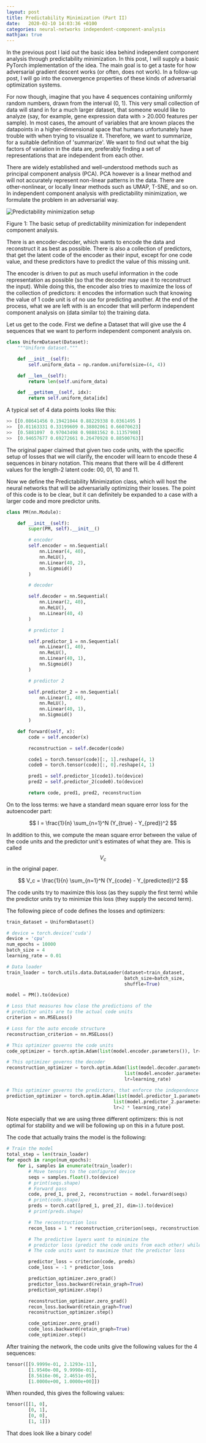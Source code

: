 ```yaml
---
layout: post
title: Predictability Minimization (Part II)
date:   2020-02-10 14:03:36 +0100
categories: neural-networks independent-component-analysis
mathjax: true
---
```


In the previous post I laid out the basic idea behind independent component analysis through predictability minimization. In this post, I will supply a basic PyTorch implementation of the idea. The main goal is to get a taste for how adversarial gradient descent works (or often, does not work). In a follow-up post, I will go into the convergence properties of these kinds of adversarial optimization systems.

<!--more-->

For now though, imagine that you have 4 sequences containing uniformly random numbers, drawn from the interval (0, 1). This very small collection of data will stand in for a much larger dataset, that someone would like to analyze (say, for example, gene expression data with > 20.000 features per sample). In most cases, the amount of variables that are known places the datapoints in a higher-dimensional space that humans unfortunately have trouble with when trying to visualize it. Therefore, we want to summarize, for a suitable definition of 'summarize'. We want to find out what the big factors of variation in the data are, preferably finding a set of representations that are independent from each other.

There are widely established and well-understood methods such as principal component analysis (PCA). PCA however is a linear method and will not accurately represent non-linear patterns in the data. There are other-nonlinear, or locally linear methods such as UMAP, T-SNE, and so on. In independent component analysis with predictability minimization, we formulate the problem in an adversarial way. 


![Predictability minimization setup](https://raw.githubusercontent.com/jellepiepenbrock/jellepiepenbrock.github.io/master/_posts/images/pm.png)

Figure 1: The basic setup of predictability minimization for independent component analysis.

There is an encoder-decoder, which wants to encode the data and reconstruct it as best as possible. There is also a collection of predictors, that get the latent code of the encoder as their input, except for one code value, and these predictors have to predict the value of this missing unit.

The encoder is driven to put as much useful information in the code representation as possible (so that the decoder may use it to reconstruct the input). While doing this, the encoder also tries to maximize the loss of the collection of predictors: it encodes the information such that knowing the value of 1 code unit is of no use for predicting another. At the end of the process, what we are left with is an encoder that will perform independent component analysis on (data similar to) the training data.

Let us get to the code. First we define a Dataset that will give use the 4 sequences that we want to perform independent component analysis on. 
```python
class UniformDataset(Dataset):
    """Uniform dataset."""

    def __init__(self):
        self.uniform_data = np.random.uniform(size=(4, 4))

    def __len__(self):
        return len(self.uniform_data)

    def __getitem__(self, idx):
        return self.uniform_data[idx]
```

A typical set of 4 data points looks like this:
```python
>> [[0.08641456 0.19421044 0.88229338 0.0361495 ]
>>  [0.01163331 0.33199609 0.38802061 0.66070623]
>>  [0.5881097  0.97043498 0.98881562 0.11357908]
>>  [0.94657677 0.69272661 0.26470928 0.88500763]]
```
The original paper claimed that given two code units, with the specific setup of losses that we will clarify, the encoder will learn to encode these 4 sequences in binary notation. This means that there will be 4 different values for the length-2 latent code: 00, 01, 10 and 11. 

Now we define the Predictability Minimization class, which will host the neural networks that will be adversarially optimizing their losses. The point of this code is to be clear, but it can definitely be expanded to a case with a larger code and more predictor units. 

```python
class PM(nn.Module):

    def __init__(self):
        super(PM, self).__init__()

        # encoder
        self.encoder = nn.Sequential(
            nn.Linear(4, 40),
            nn.ReLU(),
            nn.Linear(40, 2),
            nn.Sigmoid()
        )

        # decoder

        self.decoder = nn.Sequential(
            nn.Linear(2, 40),
            nn.ReLU(),
            nn.Linear(40, 4)
        )

        # predictor 1

        self.predictor_1 = nn.Sequential(
            nn.Linear(1, 40),
            nn.ReLU(),
            nn.Linear(40, 1),
            nn.Sigmoid()
        )

        # predictor 2

        self.predictor_2 = nn.Sequential(
            nn.Linear(1, 40),
            nn.ReLU(),
            nn.Linear(40, 1),
            nn.Sigmoid()
        )

    def forward(self, x):
        code = self.encoder(x)

        reconstruction = self.decoder(code)

        code1 = torch.tensor(code)[:, 1].reshape(4, 1)
        code0 = torch.tensor(code)[:, 0].reshape(4, 1)

        pred1 = self.predictor_1(code1).to(device)
        pred2 = self.predictor_2(code0).to(device)

        return code, pred1, pred2, reconstruction

```

On to the loss terms: we have a standard mean square error loss for the autoencoder part:

$$ I = \frac{1}{n} \sum_{n=1}^N (Y_{true} - Y_{pred})^2 $$

In addition to this, we compute the mean square error between the value of the code units and the predictor unit's estimates of what they are. This is called $$V_c$$ in the original paper.

$$ V_c = \frac{1}{n} \sum_{n=1}^N (Y_{code} - Y_{predicted})^2 $$

The code units try to maximize this loss (as they supply the first term) while the predictor units try to minimize this loss (they supply the second term).

The following piece of code defines the losses and optimizers:
```python
train_dataset = UniformDataset()

# device = torch.device('cuda')
device = 'cpu'
num_epochs = 10000
batch_size = 4
learning_rate = 0.01

# Data loader
train_loader = torch.utils.data.DataLoader(dataset=train_dataset,
                                           batch_size=batch_size,
                                           shuffle=True)

model = PM().to(device)

# Loss that measures how close the predictions of the 
# predictor units are to the actual code units
criterion = nn.MSELoss()

# Loss for the auto encode structure
reconstruction_criterion = nn.MSELoss()

# This optimizer governs the code units
code_optimizer = torch.optim.Adam(list(model.encoder.parameters()), lr=learning_rate)

# This optimizer governs the decoder
reconstruction_optimizer = torch.optim.Adam(list(model.decoder.parameters()) +
                                           list(model.encoder.parameters()),
                                           lr=learning_rate)

# This optimizer governs the predictors, that enforce the independence of the code units
prediction_optimizer = torch.optim.Adam(list(model.predictor_1.parameters()) + 
                                       list(model.predictor_2.parameters()),
                                       lr=2 * learning_rate)
```

Note especially that we are using three different optimizers: this is not optimal for stability and we will be following up on this in a future post.

The code that actually trains the model is the following:
```python
# Train the model
total_step = len(train_loader)
for epoch in range(num_epochs):
    for i, samples in enumerate(train_loader):
        # Move tensors to the configured device
        seqs = samples.float().to(device)
        # print(seqs.shape)
        # Forward pass
        code, pred_1, pred_2, reconstruction = model.forward(seqs)
        # print(code.shape)
        preds = torch.cat([pred_1, pred_2], dim=1).to(device)
        # print(preds.shape)

        # The reconstruction loss
        recon_loss = 1 * reconstruction_criterion(seqs, reconstruction)

        # The predictive layers want to minimize the 
        # predictor loss (predict the code units from each other) while
        # The code units want to maximize that the predictor loss

        predictor_loss = criterion(code, preds)
        code_loss = -1 * predictor_loss

        prediction_optimizer.zero_grad()
        predictor_loss.backward(retain_graph=True)
        prediction_optimizer.step()

        reconstruction_optimizer.zero_grad()
        recon_loss.backward(retain_graph=True)
        reconstruction_optimizer.step()

        code_optimizer.zero_grad()
        code_loss.backward(retain_graph=True)
        code_optimizer.step()
```

After training the network, the code units give the following values for the 4 sequences:

```python
tensor([[9.9999e-01, 2.1293e-11],
        [1.9540e-08, 9.9998e-01],
        [8.5616e-06, 2.4651e-05],
        [1.0000e+00, 1.0000e+00]])
```
When rounded, this gives the following values:

```python
tensor([[1, 0],
        [0, 1],
        [0, 0],
        [1, 1]])
```

That does look like a binary code!

